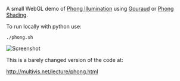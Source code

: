 A small WebGL demo of 
[Phong Illumination](https://en.wikipedia.org/wiki/Phong_reflection_model)
using
[Gouraud](https://en.wikipedia.org/wiki/Gouraud_shading) 
or 
[Phong Shading](https://en.wikipedia.org/wiki/Phong_shading).

To run locally with python use:

    ./phong.sh

![Screenshot](phong-screenshot.jpg)

This is a barely changed version of the code at:

http://multivis.net/lecture/phong.html
